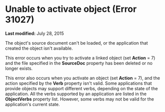 
# Unable to activate object (Error 31027)

 **Last modified:** July 28, 2015

The object's source document can't be loaded, or the application that created the object isn't available.

This error occurs when you try to activate a linked object (set  **Action** = 7) and the file specified in the **SourceDoc** property has been deleted or no longer exists.

This error also occurs when you activate an object (set  **Action** = 7), and the action specified by the **Verb** property isn't valid. Some applications that provide objects may support different verbs, depending on the state of the application. All the verbs supported by an application are listed in the **ObjectVerbs** property list. However, some verbs may not be valid for the application's current state.
